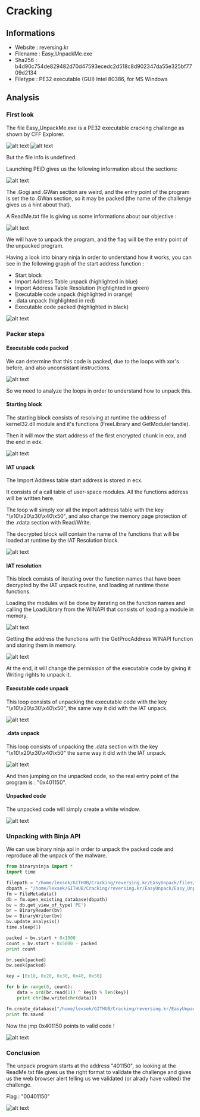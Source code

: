 # Cracking

## Informations

- Website  : reversing.kr 
- Filename : Easy_UnpackMe.exe 
- Sha256   : b4d90c754de829482d70d47593ecedc2d518c8d902347da55e325bf7709d2134 
- Filetype : PE32 executable (GUI) Intel 80386, for MS Windows

## Analysis

### First look

The file Easy_UnpackMe.exe is a PE32 executable cracking challenge as shown by CFF Explorer.

![alt text](images/image1.png)
![alt text](images/image2.png)

But the file info is undefined.

Launching PEiD gives us the following information about the sections:

![alt text](images/image3.png)

The .Gogi and .GWan section are weird, and the entry point of the program is set the to .GWan section, so it may be packed (the name of the challenge gives us a hint about that).

A ReadMe.txt file is giving us some informations about our objective :

![alt text](images/image4.png)

We will have to unpack the program, and the flag will be the entry point of the unpacked program.

Having a look into binary ninja in order to understand how it works, you can see in the following graph of the start address function :
- Start block
- Import Address Table unpack (highlighted in blue)
- Import Address Table Resolution (highlighted in green)
- Executable code unpack (highlighted in orange)
- .data unpack (highlighted in red)
- Executable code packed (highlighted in black)

![alt text](images/image0.png)

### Packer steps

#### Executable code packed

We can determine that this code is packed, due to the loops with xor's before, and also unconsistant instructions.

![alt text](images/image11.png)

So we need to analyze the loops in order to understand how to unpack this.

#### Starting block

The starting block consists of resolving at runtime the address of kernel32.dll module and it's functions (FreeLibrary and GetModuleHandle).

Then it will mov the start address of the first encrypted chunk in ecx, and the end in edx.

![alt text](images/image5.png)

#### IAT unpack

The Import Address table start address is stored in ecx.

It consists of a call table of user-space modules. All the functions address will be written here.

The loop will simply xor all the import address table with the key "\x10\x20\x30\x40\x50", and also change the memory page protection of the .rdata section with Read/Write.

The decrypted block will contain the name of the functions that will be loaded at runtime by the IAT Resolution block.

![alt text](images/image6.png)

#### IAT resolution

This block consists of iterating over the function names that have been decrypted by the IAT unpack routine, and loading at runtime these functions.

Loading the modules will be done by iterating on the function names and calling the LoadLibrary from the WINAPI that consists of loading a module in memory.

![alt text](images/image7.png)

Getting the address the functions with the GetProcAddress WINAPI function and storing them in memory.

![alt text](images/image8.png)

At the end, it will change the permission of the executable code by giving it Writing rights to unpack it.

#### Executable code unpack

This loop consists of unpacking the executable code with the key "\x10\x20\x30\x40\x50", the same way it did with the IAT unpack.

![alt text](images/image9.png)

#### .data unpack

This loop consists of unpacking the .data section with the key "\x10\x20\x30\x40\x50" the same way it did with the IAT unpack.

![alt text](images/image10.png)

And then jumping on the unpacked code, so the real entry point of the program is : "0x401150".

#### Unpacked code

The unpacked code will simply create a white window.

![alt text](images/image12.png)

### Unpacking with Binja API

We can use binary ninja api in order to unpack the packed code and reproduce all the unpack of the malware.

```python
from binaryninja import *
import time

filepath = "/home/lexsek/GITHUB/Cracking/reversing.kr/EasyUnpack/files/Easy_UnpackMe.exe"
dbpath = "/home/lexsek/GITHUB/Cracking/reversing.kr/EasyUnpack/Easy_UnpackMe.bndb"
fm = FileMetadata()
db = fm.open_existing_database(dbpath)
bv = db.get_view_of_type('PE')
br = BinaryReader(bv)
bw = BinaryWriter(bv)
bv.update_analysis()
time.sleep(1)

packed = bv.start + 0x1000
count = bv.start + 0x5000 - packed
print count

br.seek(packed)
bw.seek(packed)

key = [0x10, 0x20, 0x30, 0x40, 0x50]

for b in range(0, count):
    data = ord(br.read(1)) ^ key[b % len(key)]
    print chr(bw.write(chr(data)))

fm.create_database("/home/lexsek/GITHUB/Cracking/reversing.kr/EasyUnpack/unpacked.bndb")
print fm.saved
```

Now the jmp 0x401150 points to valid code !

![alt text](images/image14.png)

### Conclusion

The unpack program starts at the address "401150", so looking at the ReadMe.txt file gives us the right format to validate the challenge and gives us the web browser alert telling us we validated (or alrady have valited) the challenge.

Flag : "00401150"

![alt text](images/image13.png)